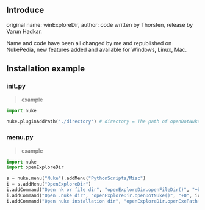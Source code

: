 ## Introduce

original name: winExploreDir, author: code written by Thorsten, release by Varun Hadkar.

Name and code have been all changed by me and republished on NukePedia, new features added and available for Windows, Linux, Mac.

## Installation example

### init.py
> example
```python
import nuke

nuke.pluginAddPath('./directory') # directory = The path of openDotNuke.py file relative to .nuke folder
```

### menu.py
> example
```python
import nuke
import openExploreDir

s = nuke.menu("Nuke").addMenu("PythonScripts/Misc")
i = s.addMenu("OpenExploreDir")
i.addCommand("Open nk or file dir", "openExploreDir.openFileDir()", "+b", icon="Lundy_Tools.png")
i.addCommand("Open .nuke dir", "openExploreDir.openDotNuke()", "+0", icon="Lundy_Tools.png")
i.addCommand("Open nuke installation dir", "openExploreDir.openExePath()", icon="Lundy_Tools.png")
```
